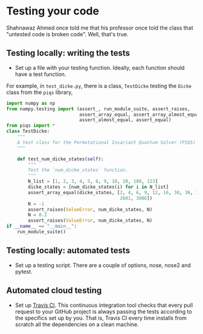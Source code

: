 # Testing your code

Shahnawaz Ahmed once told me that his professor once told the class that "untested code is broken code". Well, that's true. 


## Testing locally: writing the tests
- Set up a file with your testing function. Ideally, each function should have a test function. 

For example, in `test_dicke.py`, there is a class, `TestDicke` testing the `Dicke` class from the `piqs` library,

```python
import numpy as np
from numpy.testing import (assert_, run_module_suite, assert_raises,
                           assert_array_equal, assert_array_almost_equal,
                           assert_almost_equal, assert_equal)
from piqs import *
class TestDicke:
    """
    A test class for the Permutational Invariant Quantum Solver (PIQS) from the Dicke class.
    """

    def test_num_dicke_states(self):
        """
        Test the `num_dicke_states` function.
        """
        N_list = [1, 2, 3, 4, 5, 6, 9, 10, 20, 100, 123]
        dicke_states = [num_dicke_states(i) for i in N_list]
        assert_array_equal(dicke_states, [2, 4, 6, 9, 12, 16, 30, 36, 121,
                                          2601, 3906])
        N = -1
        assert_raises(ValueError, num_dicke_states, N)
        N = 0.2
        assert_raises(ValueError, num_dicke_states, N)
if __name__ == "__main__":
    run_module_suite()
```

## Testing locally: automated tests
- Set up a testing script. There are a couple of options, nose, nose2 and pytest.

## Automated cloud testing
- Set up [Travis CI](https://travis-ci.org). This continuous integration tool checks that every pull request to your GitHub project is always passing the tests according to the specifics set up by you.
That is, Travis CI every time installs from scratch all the dependencies on a clean machine. 

